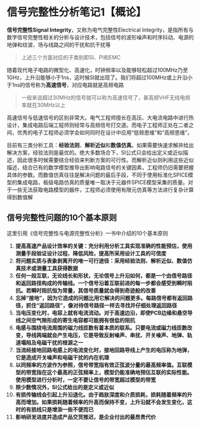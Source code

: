 # 信号完整性分析笔记1【概论】

**信号完整性Signal Integrity**，又称为电气完整性Electrical Integrity，是指所有与数字信号完整性相关的分析与设计技术，包括信号的波形噪声和时序抖动、电源的地弹和纹波、场与线路之间的干扰和抗干扰等

> 上述三个方面对应的子类别即SI、PI和EMC

随着现代电子电路的微型化、高速化，时钟频率以及能够轻松超过100MHz乃至1GHz，上升沿能够小于1ns，这时候SI就出现了。我们将超过100MHz或上升沿小于1ns的信号称为**高速信号**，对应电路就是高频电路

> 一般来说超过30MHz的信号就可以称为高速信号了，甚高频VHF无线电频率就在30MHz以上

高速信号与低速信号的区别非常大。电气工程师擅长在高压、大电流电路中进行热设计，集成电路后端工程师则经常与高频信号打交道。而电子工程师正处在二者之间，优秀的电子工程师必须学会如何同时在设计中应用“低频思维”和“高频思维”。

目前有三类分析工具：**经验法则**、**解析近似**和**数值仿真**。如果需要快速求解并给出解决方案，经验法则是最优的。绝大多数场合下，SI公式只会给出定义或近似描述，因此很多时候需要结合经验来判断方案的可行性。而解析近似则利用这些近似描述，结合已有的数学模型推导出影响电路信号的关键因素，工程师仍旧需要把握具体的参数。而数值仿真往往是解决问题的最后手段，不同于使用标准化SPICE模型的集成电路，板级电路仿真的质量唯一取决于元器件SPICE模型采集的质量。对于一些无法获取电路模型的器件，工程师必须使用有限元仿真等方法进行复杂计算得到数值解

## 信号完整性问题的10个基本原则

这里引用《信号完整性与电源完整性分析》一书中介绍的10个基本原则

1. **提高高速产品设计效率的关键：充分利用分析工具实现准确的性能预估，使用测量手段验证设计过程、降低风险，提高所采用设计工具的可信度**
2. **将问题实质与表象剥离开的唯一可行途径：采用经验法则、解析近似、数值仿真技术或测量工具获得数据**
3. **任何一段互联，无论线长和形状，无论信号上升沿如何，都是一个由信号路径和返回路径构成的传输线。一个信号沿着互联前进的每一步都会感受到瞬时阻抗。若瞬时阻抗恒为常量，其信号质量就会得到奇迹般的改善**
4. **忘掉“接地”，因为它造成的问题比用它解决的问题更多。每路信号都有返回路径，抓住“返回路径”，像对待信号路径一样去寻找并仔细处理返回路径**
5. **当电压变化时，电容上就有电流流动。对于高速边沿，即使PCB边缘和悬空导线之间空气隙形成的寄生电容都可能拥有很低的阻抗**
6. **电感与围绕电流周围的磁力线匝数有着本质的联系。只要电流或磁力线匝数改变，导线两端就会产生电压，它是导致反射噪声、串扰、开关噪声、地弹、轨道塌陷及电磁干扰的根源之一**
7. **当流经接地回路电感上的电流变化时，接地回路导线上产生的电压称为地弹，它是造成开关噪声和电磁干扰的内在机理**
8. **以同频率的方波作为参照，信号带宽指有效正弦波分量的最高频率值。互联模型的带宽指在这个最高的正弦频率上，模型仍能准确地预估互联的实际性能。使用模型进行分析时，一定不要让信号的带宽超过模型的带宽**
9. **除少数情况外，SI公式给出的是定义或近似**
10. **有损传输线会引起上升沿退化。由于趋肤深度和介质损耗，损耗随着频率的升高而增加。如果损耗随着频率的升高而保持不变，上升沿就不会发生变化，这时的有损线只是增添一些不便而已**
11. **影响研发进度并造成产品交货推迟，是企业付出的最昂贵代价**


